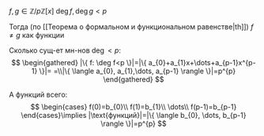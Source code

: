 $f, g \in \mathbb{Z}/p\mathbb{Z}[x]$
$\deg f, \deg g<p$

Тогда (по [[Теорема о формальном и функциональном равенстве|th]]) $f\ne g$ как функции

Сколько сущ-ет мн-нов $\deg < p$:
$$
\begin{gathered}
|\{ f: \deg f<p \}|=|\{ a_{0}+a_{1}x+\dots+a_{p-1}x^{p-1} \}|=
=\\|\{ \langle a_{0}, a_{1},\dots, a_{p-1} \rangle  \}|=p^{p}
\end{gathered}
$$

А функций всего:
$$
\begin{cases}
f(0)=b_{0}\\
f(1)=b_{1}\\
\dots\\
f(p-1)=b_{p-1}
\end{cases}\implies |\text{функций}|=|\{ \langle b_{0}, \dots, b_{p-1} \rangle  \}|=p^{p}
$$

